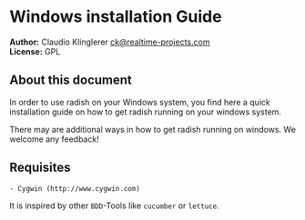 # Windows installation Guide

**Author:** Claudio Klinglerer <ck@realtime-projects.com><br />
**License:** GPL<br />

## About this document

In order to use radish on your Windows system, you find here a quick
installation guide on how to get radish running on your windows system.

There may are additional ways in how to get radish running on windows. We
welcome any feedback!

## Requisites

    - Cygwin (http://www.cygwin.com)


It is inspired by other `BDD`-Tools like `cucumber` or `lettuce`.<br />



